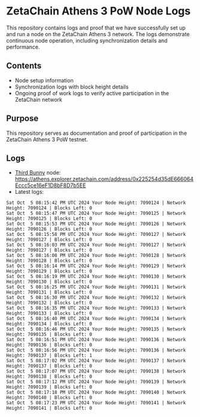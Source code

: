 # ZetaChain Athens 3 PoW Node Logs
This repository contains logs and proof that we have successfully set up and run a node on the ZetaChain Athens 3 network. The logs demonstrate continuous node operation, including synchronization details and performance.

## Contents
- Node setup information
- Synchronization logs with block height details
- Ongoing proof of work logs to verify active participation in the ZetaChain network

## Purpose
This repository serves as documentation and proof of participation in the ZetaChain Athens 3 PoW testnet.

## Logs

- [Third Bunny](https://thirdbunny.xyz/) node: https://athens.explorer.zetachain.com/address/0x225254d35dE666064Eccc5ce16eF1D8bF8D7b5EE
- Latest logs:
```
Sat Oct  5 08:15:42 PM UTC 2024 Your Node Height: 7090124 | Network Height: 7090124 | Blocks Left: 0
Sat Oct  5 08:15:47 PM UTC 2024 Your Node Height: 7090125 | Network Height: 7090125 | Blocks Left: 0
Sat Oct  5 08:15:53 PM UTC 2024 Your Node Height: 7090126 | Network Height: 7090126 | Blocks Left: 0
Sat Oct  5 08:15:58 PM UTC 2024 Your Node Height: 7090127 | Network Height: 7090127 | Blocks Left: 0
Sat Oct  5 08:16:03 PM UTC 2024 Your Node Height: 7090127 | Network Height: 7090127 | Blocks Left: 0
Sat Oct  5 08:16:08 PM UTC 2024 Your Node Height: 7090128 | Network Height: 7090128 | Blocks Left: 0
Sat Oct  5 08:16:14 PM UTC 2024 Your Node Height: 7090129 | Network Height: 7090129 | Blocks Left: 0
Sat Oct  5 08:16:19 PM UTC 2024 Your Node Height: 7090130 | Network Height: 7090130 | Blocks Left: 0
Sat Oct  5 08:16:25 PM UTC 2024 Your Node Height: 7090131 | Network Height: 7090131 | Blocks Left: 0
Sat Oct  5 08:16:30 PM UTC 2024 Your Node Height: 7090132 | Network Height: 7090132 | Blocks Left: 0
Sat Oct  5 08:16:35 PM UTC 2024 Your Node Height: 7090133 | Network Height: 7090133 | Blocks Left: 0
Sat Oct  5 08:16:40 PM UTC 2024 Your Node Height: 7090134 | Network Height: 7090134 | Blocks Left: 0
Sat Oct  5 08:16:46 PM UTC 2024 Your Node Height: 7090135 | Network Height: 7090135 | Blocks Left: 0
Sat Oct  5 08:16:51 PM UTC 2024 Your Node Height: 7090136 | Network Height: 7090136 | Blocks Left: 0
Sat Oct  5 08:16:56 PM UTC 2024 Your Node Height: 7090136 | Network Height: 7090137 | Blocks Left: 1
Sat Oct  5 08:17:02 PM UTC 2024 Your Node Height: 7090137 | Network Height: 7090137 | Blocks Left: 0
Sat Oct  5 08:17:07 PM UTC 2024 Your Node Height: 7090138 | Network Height: 7090138 | Blocks Left: 0
Sat Oct  5 08:17:12 PM UTC 2024 Your Node Height: 7090139 | Network Height: 7090139 | Blocks Left: 0
Sat Oct  5 08:17:18 PM UTC 2024 Your Node Height: 7090140 | Network Height: 7090140 | Blocks Left: 0
Sat Oct  5 08:17:23 PM UTC 2024 Your Node Height: 7090141 | Network Height: 7090141 | Blocks Left: 0
```
